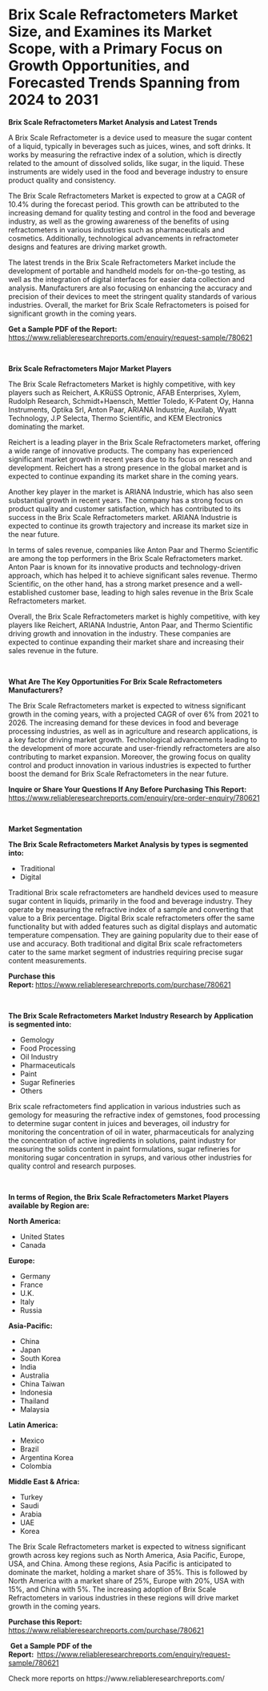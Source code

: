 <p><h1>Brix Scale Refractometers Market Size, and Examines its Market Scope, with a Primary Focus on Growth Opportunities, and Forecasted Trends Spanning from 2024 to 2031</h1></p><p><strong>Brix Scale Refractometers Market Analysis and Latest Trends</strong></p>
<p><p>A Brix Scale Refractometer is a device used to measure the sugar content of a liquid, typically in beverages such as juices, wines, and soft drinks. It works by measuring the refractive index of a solution, which is directly related to the amount of dissolved solids, like sugar, in the liquid. These instruments are widely used in the food and beverage industry to ensure product quality and consistency.</p><p>The Brix Scale Refractometers Market is expected to grow at a CAGR of 10.4% during the forecast period. This growth can be attributed to the increasing demand for quality testing and control in the food and beverage industry, as well as the growing awareness of the benefits of using refractometers in various industries such as pharmaceuticals and cosmetics. Additionally, technological advancements in refractometer designs and features are driving market growth.</p><p>The latest trends in the Brix Scale Refractometers Market include the development of portable and handheld models for on-the-go testing, as well as the integration of digital interfaces for easier data collection and analysis. Manufacturers are also focusing on enhancing the accuracy and precision of their devices to meet the stringent quality standards of various industries. Overall, the market for Brix Scale Refractometers is poised for significant growth in the coming years.</p></p>
<p><strong>Get a Sample PDF of the Report:&nbsp;</strong> <a href="https://www.reliableresearchreports.com/enquiry/request-sample/780621">https://www.reliableresearchreports.com/enquiry/request-sample/780621</a></p>
<p>&nbsp;</p>
<p><strong>Brix Scale Refractometers Major Market Players</strong></p>
<p><p>The Brix Scale Refractometers Market is highly competitive, with key players such as Reichert, A.KRüSS Optronic, AFAB Enterprises, Xylem, Rudolph Research, Schmidt+Haensch, Mettler Toledo, K-Patent Oy, Hanna Instruments, Optika Srl, Anton Paar, ARIANA Industrie, Auxilab, Wyatt Technology, J.P Selecta, Thermo Scientific, and KEM Electronics dominating the market.</p><p>Reichert is a leading player in the Brix Scale Refractometers market, offering a wide range of innovative products. The company has experienced significant market growth in recent years due to its focus on research and development. Reichert has a strong presence in the global market and is expected to continue expanding its market share in the coming years.</p><p>Another key player in the market is ARIANA Industrie, which has also seen substantial growth in recent years. The company has a strong focus on product quality and customer satisfaction, which has contributed to its success in the Brix Scale Refractometers market. ARIANA Industrie is expected to continue its growth trajectory and increase its market size in the near future.</p><p>In terms of sales revenue, companies like Anton Paar and Thermo Scientific are among the top performers in the Brix Scale Refractometers market. Anton Paar is known for its innovative products and technology-driven approach, which has helped it to achieve significant sales revenue. Thermo Scientific, on the other hand, has a strong market presence and a well-established customer base, leading to high sales revenue in the Brix Scale Refractometers market.</p><p>Overall, the Brix Scale Refractometers market is highly competitive, with key players like Reichert, ARIANA Industrie, Anton Paar, and Thermo Scientific driving growth and innovation in the industry. These companies are expected to continue expanding their market share and increasing their sales revenue in the future.</p></p>
<p>&nbsp;</p>
<p><strong>What Are The Key Opportunities For Brix Scale Refractometers Manufacturers?</strong></p>
<p><p>The Brix Scale Refractometers market is expected to witness significant growth in the coming years, with a projected CAGR of over 6% from 2021 to 2026. The increasing demand for these devices in food and beverage processing industries, as well as in agriculture and research applications, is a key factor driving market growth. Technological advancements leading to the development of more accurate and user-friendly refractometers are also contributing to market expansion. Moreover, the growing focus on quality control and product innovation in various industries is expected to further boost the demand for Brix Scale Refractometers in the near future.</p></p>
<p><strong>Inquire or Share Your Questions If Any Before Purchasing This Report:</strong> <a href="https://www.reliableresearchreports.com/enquiry/pre-order-enquiry/780621">https://www.reliableresearchreports.com/enquiry/pre-order-enquiry/780621</a></p>
<p>&nbsp;</p>
<p><strong>Market Segmentation</strong></p>
<p><strong>The Brix Scale Refractometers Market Analysis by types is segmented into:</strong></p>
<p><ul><li>Traditional</li><li>Digital</li></ul></p>
<p><p>Traditional Brix scale refractometers are handheld devices used to measure sugar content in liquids, primarily in the food and beverage industry. They operate by measuring the refractive index of a sample and converting that value to a Brix percentage. Digital Brix scale refractometers offer the same functionality but with added features such as digital displays and automatic temperature compensation. They are gaining popularity due to their ease of use and accuracy. Both traditional and digital Brix scale refractometers cater to the same market segment of industries requiring precise sugar content measurements.</p></p>
<p><strong>Purchase this Report:&nbsp;</strong><a href="https://www.reliableresearchreports.com/purchase/780621">https://www.reliableresearchreports.com/purchase/780621</a></p>
<p>&nbsp;</p>
<p><strong>The Brix Scale Refractometers Market Industry Research by Application is segmented into:</strong></p>
<p><ul><li>Gemology</li><li>Food Processing</li><li>Oil Industry</li><li>Pharmaceuticals</li><li>Paint</li><li>Sugar Refineries</li><li>Others</li></ul></p>
<p><p>Brix scale refractometers find application in various industries such as gemology for measuring the refractive index of gemstones, food processing to determine sugar content in juices and beverages, oil industry for monitoring the concentration of oil in water, pharmaceuticals for analyzing the concentration of active ingredients in solutions, paint industry for measuring the solids content in paint formulations, sugar refineries for monitoring sugar concentration in syrups, and various other industries for quality control and research purposes.</p></p>
<p>&nbsp;</p>
<p><strong>In terms of Region, the Brix Scale Refractometers Market Players available by Region are:</strong></p>
<p>
    <p> <strong> North America: </strong>
        <ul>
            <li>United States</li>
            <li>Canada</li>
        </ul>
        </p> 
    <p> <strong> Europe: </strong>
        <ul>
            <li>Germany</li>
            <li>France</li>
            <li>U.K.</li>
            <li>Italy</li>
            <li>Russia</li>
        </ul>
        </p> 
    <p> <strong> Asia-Pacific: </strong>
        <ul>
            <li>China</li>
            <li>Japan</li>
            <li>South Korea</li>
            <li>India</li>
            <li>Australia</li>
            <li>China Taiwan</li>
            <li>Indonesia</li>
            <li>Thailand</li>
            <li>Malaysia</li>
        </ul>
        </p> 
    <p> <strong> Latin America: </strong>
        <ul>
            <li>Mexico</li>
            <li>Brazil</li>
            <li>Argentina Korea</li>
            <li>Colombia</li>
        </ul>
        </p> 
    <p> <strong> Middle East & Africa: </strong>
        <ul>
            <li>Turkey</li>
            <li>Saudi</li>
            <li>Arabia</li>
            <li>UAE</li>
            <li>Korea</li>
        </ul>
    </p>
    </p>
<p><p>The Brix Scale Refractometers market is expected to witness significant growth across key regions such as North America, Asia Pacific, Europe, USA, and China. Among these regions, Asia Pacific is anticipated to dominate the market, holding a market share of 35%. This is followed by North America with a market share of 25%, Europe with 20%, USA with 15%, and China with 5%. The increasing adoption of Brix Scale Refractometers in various industries in these regions will drive market growth in the coming years.</p></p>
<p><strong>Purchase this Report: </strong><a href="https://www.reliableresearchreports.com/purchase/780621">https://www.reliableresearchreports.com/purchase/780621</a></p>
<p>&nbsp;<strong>Get a Sample PDF of the Report:&nbsp;&nbsp;</strong><a href="https://www.reliableresearchreports.com/enquiry/request-sample/780621">https://www.reliableresearchreports.com/enquiry/request-sample/780621</a></p>
<p><strong></strong></p>
<p>Check more reports on https://www.reliableresearchreports.com/</p>